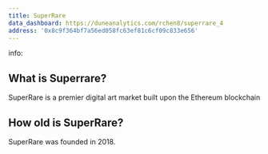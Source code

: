 ```yaml
---
title: SuperRare
data_dashboard: https://duneanalytics.com/rchen8/superrare_4
address: '0x8c9f364bf7a56ed058fc63ef81c6cf09c833e656'
---
```

info:
## What is Superrare?
SuperRare is a premier digital art market built upon the Ethereum blockchain

## How old is SuperRare?

SuperRare was founded in 2018.
